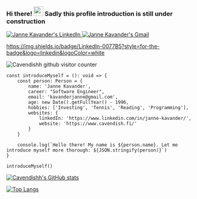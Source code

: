 ### Hi there! <img src="https://media.giphy.com/media/hvRJCLFzcasrR4ia7z/giphy.gif" width="25px"> Sadly this profile introduction is still under construction

<a href="https://www.linkedin.com/in/janne-kavander/">
  <img alt="Janne Kavander's LinkedIn" src="https://img.shields.io/badge/LinkedIn-0077B5?style=for-the-badge&logo=linkedin&logoColor=white" />
</a>

<a href="mailto:kavanderjanne@gmail.com">
  <img alt="Janne Kavander's Gmail" src="https://img.shields.io/badge/Gmail-D14836?style=for-the-badge&logo=gmail&logoColor=white" />
</a>

https://img.shields.io/badge/LinkedIn-0077B5?style=for-the-badge&logo=linkedin&logoColor=white

![Cavendishh github visitor counter](https://komarev.com/ghpvc/?username=Cavendishh)

```
const introduceMyself = (): void => {
    const person: Person = {
        name: 'Janne Kavander',
        career: "Software Engineer",
        email: 'kavanderjanne@gmail.com',
        age: new Date().getFullYear() - 1996,
        hobbies: ['Investing', 'Tennis', 'Reading', 'Programming'],
        websites: {
            linkedIn: 'https://www.linkedin.com/in/janne-kavander/',
            website: 'https://www.cavendish.fi/'
        }
    }

    console.log(`Hello there! My name is ${person.name}. Let me introduce myself more thorough: ${JSON.stringify(person)}`)
}

introduceMyself()
```


<!--
**Cavendishh/Cavendishh** is a ✨ _special_ ✨ repository because its `README.md` (this file) appears on your GitHub profile.

Here are some ideas to get you started:

- 🔭 I’m currently working on ...
- 🌱 I’m currently learning ...
- 👯 I’m looking to collaborate on ...
- 🤔 I’m looking for help with ...
- 💬 Ask me about ...
- 📫 How to reach me: ...
- 😄 Pronouns: ...
- ⚡ Fun fact: ...
-->
[![Cavendishh's GitHub stats](https://github-readme-stats.vercel.app/api?username=Cavendishh&count_private=true&theme=github_dark&show_icons=true&hide=issues)](https://github.com/Cavendishh?tab=repositories)

[![Top Langs](https://github-readme-stats.vercel.app/api/top-langs/?username=Cavendishh&theme=github_dark)](https://github.com/Cavendishh?tab=repositories)
